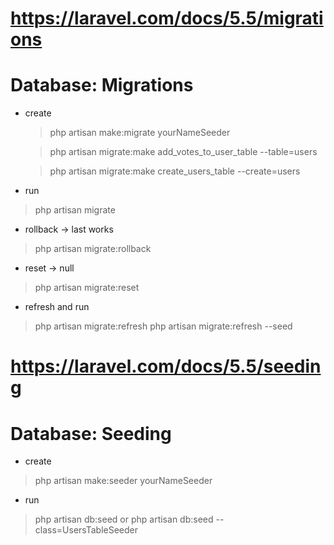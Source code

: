 # https://laravel.com/docs/5.5/migrations
# Database: Migrations
- create

    > php artisan make:migrate yourNameSeeder

    > php artisan migrate:make add_votes_to_user_table --table=users
    
    > php artisan migrate:make create_users_table --create=users

- run
> php artisan migrate

- rollback -> last works
> php artisan migrate:rollback

- reset -> null
> php artisan migrate:reset

- refresh and run
> php artisan migrate:refresh
> php artisan migrate:refresh --seed


# https://laravel.com/docs/5.5/seeding
# Database: Seeding
- create
> php artisan make:seeder yourNameSeeder

- run
> php artisan db:seed
or
> php artisan db:seed --class=UsersTableSeeder


